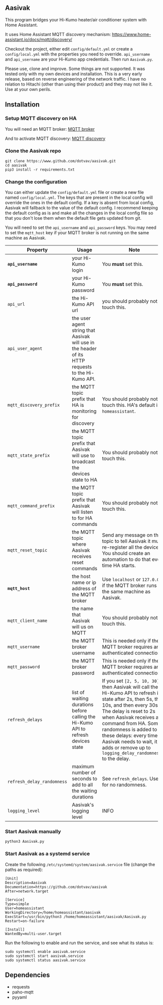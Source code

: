 ## Aasivak

This program bridges your Hi-Kumo heater/air conditioner system with Home Assistant.

It uses Home Assistant MQTT discovery mechanism: https://www.home-assistant.io/docs/mqtt/discovery/ 

Checkout the project, either edit ```config/default.yml``` or create a ```config/local.yml``` with the properties you need to override. ```api_username``` and ```api_username``` are your Hi-Kumo app credentials. Then run ```Aasivak.py```.

Please use, clone and improve. Some things are not supported. It was tested only with my own devices and installation. This is a very early release, based on reverse engineering of the network traffic. I have no relation to Hitachi (other than using their product) and they may not like it. Use at your own perils.

## Installation

### Setup MQTT discovery on HA
You will need an MQTT broker: [MQTT broker](https://www.home-assistant.io/docs/mqtt/broker/)

And to activate MQTT discovery: [MQTT discovery](https://www.home-assistant.io/docs/mqtt/discovery/)

### Clone the Aasivak repo
```
git clone https://www.github.com/dotvav/aasivak.git
cd aasivak
pip3 install -r requirements.txt
```

### Change the configuration
You can either update the ```config/default.yml``` file or create a new file named ```config/local.yml```. The keys that are present in the local config will override the ones in the default config. If a key is absent from local config, Aasivak will fallback to the value of the default config. I recommend keeping the default config as is and make all the changes in the local config file so that you don't lose them when the default file gets updated from git.

You will need to set the ```api_username``` and ```api_password``` keys. You may need to set the ```mqtt_host``` key if your MQTT broker is not running on the same machine as Aasivak. 

Property | Usage | Note
--- | --- | ---
**`api_username`** | your Hi-Kumo login | You **must** set this.
**`api_password`** | your Hi-Kumo password | You **must** set this.
`api_url` | the Hi-Kumo API url | you should probably not touch this.
`api_user_agent` | the user agent string that Aasivak will use in the header of its HTTP requests to the Hi-Kumo API.
`mqtt_discovery_prefix` | the MQTT topic prefix that HA is monitoring for discovery | You should probably not touch this. HA's default is `homeassistant`. 
`mqtt_state_prefix` | the MQTT topic prefix that Aasivak will use to broadcast the devices state to HA | You should probably not touch this.
`mqtt_command_prefix` | the MQTT topic prefix that Aasivak will listen to for HA commands | You should probably not touch this.
`mqtt_reset_topic` | the MQTT topic where Aasivak receives reset commands | Send any message on this topic to tell Aasivak it must re-register all the devices. You should create an automation to do that every time HA starts.
**`mqtt_host`** | the host name or ip address of the MQTT broker | Use `localhost` or `127.0.0.1` if the MQTT broker runs on the same machine as Aasivak.
`mqtt_client_name` | the name that Aasivak will us on MQTT | You should probably not touch this.
`mqtt_username` | the MQTT broker username | This is needed only if the MQTT broker requires an authenticated connection.
`mqtt_password` | the MQTT broker password | This is needed only if the MQTT broker requires an authenticated connection.
`refresh_delays` | list of waiting durations before calling the Hi-Kumo API to refresh devices state | If you set `[2, 5, 10, 30]` then Aasivak will call the Hi-Kumo API to refresh its state after 2s, then 5s, then 10s, and then every 30s. The delay is reset to 2s when Aasivak receives a command from HA. Some randomness is added to these delays: every time Aasivak needs to wait, it adds or remove up to `logging_delay_randomness/2` to the delay. 
`refresh_delay_randomness` | maximum number of seconds to add to all the waiting durations | See `refresh_delays`. Use `0` for no randomness.
`logging_level` | Aasivak's logging level | INFO


### Start Aasivak manually
```
python3 Aasivak.py
```

### Start Aasivak as a systemd service
Create the following ```/etc/systemd/system/aasivak.service``` file (change the paths as required):

```
[Unit]
Description=Aasivak
Documentation=https://github.com/dotvav/aasivak
After=network.target

[Service]
Type=simple
User=homeassistant
WorkingDirectory=/home/homeassistant/aasivak
ExecStart=/usr/bin/python3 /home/homeassistant/aasivak/Aasivak.py
Restart=on-failure

[Install]
WantedBy=multi-user.target
```

Run the following to enable and run the service, and see what its status is:
```
sudo systemctl enable aasivak.service
sudo systemctl start aasivak.service
sudo systemctl status aasivak.service
```

## Dependencies

- requests
- paho-mqtt
- pyyaml


